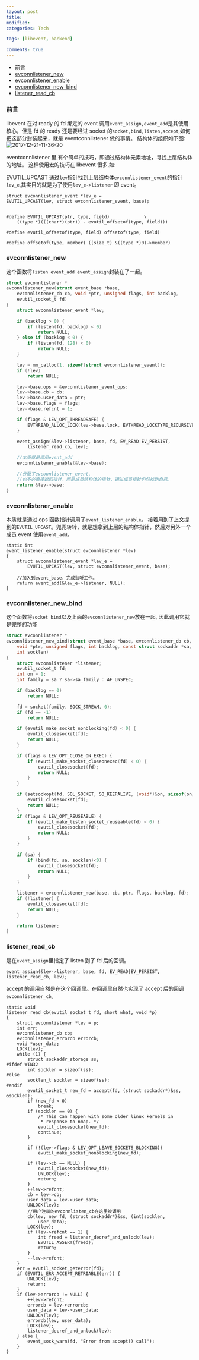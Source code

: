 ```yaml
---
layout: post
title:
modified:
categories: Tech

tags: [libevent, backend]

comments: true
---
```


<!-- TOC -->

- [前言](#前言)
- [evconnlistener_new](#evconnlistener_new)
- [evconnlistener_enable](#evconnlistener_enable)
- [evconnlistener_new_bind](#evconnlistener_new_bind)
- [listener_read_cb](#listener_read_cb)

<!-- /TOC -->

### 前言

libevent 在对 ready 的 fd 绑定的 event 调用`event_assign,event_add`是其使用核心，但是 fd 的 ready 还是要经过 socket 的`socket,bind,listen,accept`,如何把这部分封装起来，就是 eventconnlistener 做的事情。
结构体的组织如下图:
![2017-12-21-11-36-20](https://images-1257933000.cos.ap-chengdu.myqcloud.com/2017-12-21-11-36-20.png)

eventconnlistener 里,有个简单的技巧，即通过结构体元素地址，寻找上层结构体的地址。
这样使用宏的技巧在 libevent 很多,如:

EVUTIL_UPCAST 通过`lev`指针找到上层结构体`evconnlistener_event`的指针`lev_e`,其实目的就是为了使用`lev_e->listener` 即 event。

```
struct evconnlistener_event *lev_e =
EVUTIL_UPCAST(lev, struct evconnlistener_event, base);


#define EVUTIL_UPCAST(ptr, type, field)				\
	((type *)(((char*)(ptr)) - evutil_offsetof(type, field)))

#define evutil_offsetof(type, field) offsetof(type, field)

#define offsetof(type, member) ((size_t) &((type *)0)->member)

```

### evconnlistener_new

这个函数将`listen event_add event_assign`封装在了一起。

```c
struct evconnlistener *
evconnlistener_new(struct event_base *base,
    evconnlistener_cb cb, void *ptr, unsigned flags, int backlog,
    evutil_socket_t fd)
{
	struct evconnlistener_event *lev;

	if (backlog > 0) {
		if (listen(fd, backlog) < 0)
			return NULL;
	} else if (backlog < 0) {
		if (listen(fd, 128) < 0)
			return NULL;
	}

	lev = mm_calloc(1, sizeof(struct evconnlistener_event));
	if (!lev)
		return NULL;

	lev->base.ops = &evconnlistener_event_ops;
	lev->base.cb = cb;
	lev->base.user_data = ptr;
	lev->base.flags = flags;
	lev->base.refcnt = 1;

	if (flags & LEV_OPT_THREADSAFE) {
		EVTHREAD_ALLOC_LOCK(lev->base.lock, EVTHREAD_LOCKTYPE_RECURSIVE);
	}

	event_assign(&lev->listener, base, fd, EV_READ|EV_PERSIST,
	    listener_read_cb, lev);

    //本质就是调用event_add
	evconnlistener_enable(&lev->base);

    //分配了evconnlistener_event,
    //也不必直接返回指针，而是成员结构体的指针，通过成员指针仍然找到自己。
	return &lev->base;
}


```

### evconnlistener_enable

本质就是通过 ops 函数指针调用了`event_listener_enable`。
接着用到了上文提到的`EVUTIL_UPCAST`。兜兜转转，就是想拿到上层的结构体指针，然后对另外一个成员 event 使用`event_add`。

```
static int
event_listener_enable(struct evconnlistener *lev)
{
    struct evconnlistener_event *lev_e =
        EVUTIL_UPCAST(lev, struct evconnlistener_event, base);

    //加入到event_base，完成监听工作。
    return event_add(&lev_e->listener, NULL);
}
```

### evconnlistener_new_bind

这个函数将`socket bind`以及上面的`evconnlistener_new`放在一起,
因此调用它就是完整的功能

```c
struct evconnlistener *
evconnlistener_new_bind(struct event_base *base, evconnlistener_cb cb,
    void *ptr, unsigned flags, int backlog, const struct sockaddr *sa,
    int socklen)
{
	struct evconnlistener *listener;
	evutil_socket_t fd;
	int on = 1;
	int family = sa ? sa->sa_family : AF_UNSPEC;

	if (backlog == 0)
		return NULL;

	fd = socket(family, SOCK_STREAM, 0);
	if (fd == -1)
		return NULL;

	if (evutil_make_socket_nonblocking(fd) < 0) {
		evutil_closesocket(fd);
		return NULL;
	}

	if (flags & LEV_OPT_CLOSE_ON_EXEC) {
		if (evutil_make_socket_closeonexec(fd) < 0) {
			evutil_closesocket(fd);
			return NULL;
		}
	}

	if (setsockopt(fd, SOL_SOCKET, SO_KEEPALIVE, (void*)&on, sizeof(on))<0) {
		evutil_closesocket(fd);
		return NULL;
	}
	if (flags & LEV_OPT_REUSEABLE) {
		if (evutil_make_listen_socket_reuseable(fd) < 0) {
			evutil_closesocket(fd);
			return NULL;
		}
	}

	if (sa) {
		if (bind(fd, sa, socklen)<0) {
			evutil_closesocket(fd);
			return NULL;
		}
	}

	listener = evconnlistener_new(base, cb, ptr, flags, backlog, fd);
	if (!listener) {
		evutil_closesocket(fd);
		return NULL;
	}

	return listener;
}

```

### listener_read_cb

是在`event_assign`里指定了 listen 到了 fd 后的回调。

```
event_assign(&lev->listener, base, fd, EV_READ|EV_PERSIST,                       listener_read_cb, lev);
```

accept 的调用自然是在这个回调里。在回调里自然也实现了 accept 后的回调`evconnlistener_cb`。

```
static void
listener_read_cb(evutil_socket_t fd, short what, void *p)
{
	struct evconnlistener *lev = p;
	int err;
	evconnlistener_cb cb;
	evconnlistener_errorcb errorcb;
	void *user_data;
	LOCK(lev);
	while (1) {
		struct sockaddr_storage ss;
#ifdef WIN32
		int socklen = sizeof(ss);
#else
		socklen_t socklen = sizeof(ss);
#endif
		evutil_socket_t new_fd = accept(fd, (struct sockaddr*)&ss, &socklen);
		if (new_fd < 0)
			break;
		if (socklen == 0) {
			/* This can happen with some older linux kernels in
			 * response to nmap. */
			evutil_closesocket(new_fd);
			continue;
		}

		if (!(lev->flags & LEV_OPT_LEAVE_SOCKETS_BLOCKING))
			evutil_make_socket_nonblocking(new_fd);

		if (lev->cb == NULL) {
			evutil_closesocket(new_fd);
			UNLOCK(lev);
			return;
		}
		++lev->refcnt;
		cb = lev->cb;
		user_data = lev->user_data;
		UNLOCK(lev);
        //用户注册的evconnlisten_cb在这里被调用
		cb(lev, new_fd, (struct sockaddr*)&ss, (int)socklen,
		    user_data);
		LOCK(lev);
		if (lev->refcnt == 1) {
			int freed = listener_decref_and_unlock(lev);
			EVUTIL_ASSERT(freed);
			return;
		}
		--lev->refcnt;
	}
	err = evutil_socket_geterror(fd);
	if (EVUTIL_ERR_ACCEPT_RETRIABLE(err)) {
		UNLOCK(lev);
		return;
	}
	if (lev->errorcb != NULL) {
		++lev->refcnt;
		errorcb = lev->errorcb;
		user_data = lev->user_data;
		UNLOCK(lev);
		errorcb(lev, user_data);
		LOCK(lev);
		listener_decref_and_unlock(lev);
	} else {
		event_sock_warn(fd, "Error from accept() call");
	}
}
```
